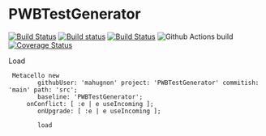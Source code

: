 # PWBTestGenerator
[![Build Status](https://travis-ci.com/mahugnon/PWBTestGenerator.svg?branch=master)](https://travis-ci.com/mahugnon/PWBTestGenerator) 
[![Build status](https://ci.appveyor.com/api/projects/status/rp7h5bpu5kjstbih?svg=true)](https://ci.appveyor.com/project/mahugnon/pwbtestgenerator) 
[![Build Status](https://ci.inria.fr/pharo-contribution/job/PWBTestGenerator/badge/icon)](https://ci.inria.fr/pharo-contribution/job/PWBTestGenerator/)
![Github Actions build](https://github.com/mahugnon/PWBTestGenerator/workflows/Github%20Actions%20build/badge.svg)
[![Coverage Status](https://coveralls.io/repos/github/mahugnon/PWBTestGenerator/badge.svg?branch=main)](https://coveralls.io/github/mahugnon/PWBTestGenerator?branch=main)


Load 

```Smalltalk
 Metacello new
    	githubUser: 'mahugnon' project: 'PWBTestGenerator' commitish: 'main' path: 'src';
    	baseline: 'PWBTestGenerator';
	 onConflict: [ :e | e useIncoming ];
        onUpgrade: [ :e | e useIncoming ];
        
    	load
```
